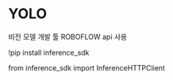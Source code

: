 # YOLO
비전 모델 개발 툴 ROBOFLOW api 사용

!pip install inference_sdk

from inference_sdk import InferenceHTTPClient
